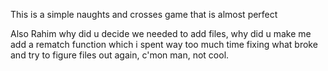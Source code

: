 This is a simple naughts and crosses game that is almost perfect

Also Rahim why did u decide we needed to add files, why did u make me add a rematch function which i spent way too much time fixing what broke and try to figure files out again, c'mon man, not cool.
